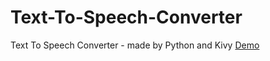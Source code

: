 # Text-To-Speech-Converter
Text To Speech Converter - made by Python and Kivy
<a href="https://www.youtube.com/watch?v=xkDmTwy1zh4">Demo</a>
